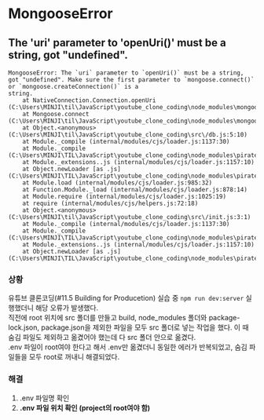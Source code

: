 # MongooseError

## The 'uri' parameter to 'openUri()' must be a string, got "undefined".
```
MongooseError: The `uri` parameter to `openUri()` must be a string, got "undefined". Make sure the first parameter to `mongoose.connect()` or `mongoose.createConnection()` is a
string.
    at NativeConnection.Connection.openUri (C:\Users\MINJI\til\JavaScript\youtube_clone_coding\node_modules\mongoose\lib\connection.js:651:11)
    at Mongoose.connect (C:\Users\MINJI\til\JavaScript\youtube_clone_coding\node_modules\mongoose\lib\index.js:339:15)
    at Object.<anonymous> (C:\Users\MINJI\til\JavaScript\youtube_clone_coding\src\/db.js:5:10)
    at Module._compile (internal/modules/cjs/loader.js:1137:30)
    at Module._compile (C:\Users\MINJI\TIL\JavaScript\youtube_clone_coding\node_modules\pirates\lib\index.js:99:24)
    at Module._extensions..js (internal/modules/cjs/loader.js:1157:10)
    at Object.newLoader [as .js] (C:\Users\MINJI\TIL\JavaScript\youtube_clone_coding\node_modules\pirates\lib\index.js:104:7)
    at Module.load (internal/modules/cjs/loader.js:985:32)
    at Function.Module._load (internal/modules/cjs/loader.js:878:14)
    at Module.require (internal/modules/cjs/loader.js:1025:19)
    at require (internal/modules/cjs/helpers.js:72:18)
    at Object.<anonymous> (C:\Users\MINJI\til\JavaScript\youtube_clone_coding\src\/init.js:3:1)
    at Module._compile (internal/modules/cjs/loader.js:1137:30)
    at Module._compile (C:\Users\MINJI\TIL\JavaScript\youtube_clone_coding\node_modules\pirates\lib\index.js:99:24)
    at Module._extensions..js (internal/modules/cjs/loader.js:1157:10)
    at Object.newLoader [as .js] (C:\Users\MINJI\TIL\JavaScript\youtube_clone_coding\node_modules\pirates\lib\index.js:104:7)
```

### 상황
유튜브 클론코딩(#11.5 Building for Producetion) 실습 중 `npm run dev:server` 실행했더니 해당 오류가 발생했다.  
직전에 root 위치에 src 폴더를 만들고 build, node_modules 폴더와 package-lock.json, package.json을 제외한 파일을 모두 src 폴더로 넣는 작업을 했다. 이 때 숨김 파일도 제외하고 옮겼어야 했는데 다 src 폴더 안으로 옮겼다.  
.env 파일이 root여야 한다고 해서 .env만 옮겼더니 동일한 에러가 반복되었고, 숨김 파일들을 모두 root로 꺼내니 해결되었다.  

### 해결
1. .env 파일명 확인
2. <b>.env 파일 위치 확인 (project의 root여야 함)</b>

